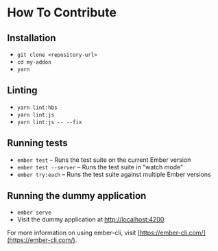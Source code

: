 # How To Contribute

## Installation

* `git clone <repository-url>`
* `cd my-addon`
* `yarn`

## Linting

* `yarn lint:hbs`
* `yarn lint:js`
* `yarn lint:js -- --fix`

## Running tests

* `ember test` – Runs the test suite on the current Ember version
* `ember test --server` – Runs the test suite in "watch mode"
* `ember try:each` – Runs the test suite against multiple Ember versions

## Running the dummy application

* `ember serve`
* Visit the dummy application at [http://localhost:4200](http://localhost:4200).

For more information on using ember-cli, visit [https://ember-cli.com/](https://ember-cli.com/).